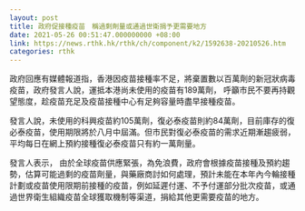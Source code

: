 ```yaml
---
layout: post
title: 政府促接種疫苗　稱過剩劑量或通過世衛捐予更需要地方
date: 2021-05-26 00:51:47.000000000 +08:00
link: https://news.rthk.hk/rthk/ch/component/k2/1592638-20210526.htm
categories: rthk
---
```


政府回應有媒體報道指，香港因疫苗接種率不足，將棄置數以百萬劑的新冠狀病毒疫苗，政府發言人說，運抵本港尚未使用的疫苗有189萬劑， 呼籲市民不要再持觀望態度，趁疫苗充足及疫苗接種中心有足夠容量時盡早接種疫苗。

發言人說，未使用的科興疫苗約105萬劑，復必泰疫苗則約84萬劑，目前庫存的復必泰疫苗，使用期限將於八月中屆滿。但市民對復必泰疫苗的需求近期漸趨疲弱，平均每日在網上預約接種復必泰疫苗只有約一萬劑量。

發言人表示， 由於全球疫苗供應緊張，為免浪費，政府會根據疫苗接種及預約趨勢，估算可能過剩的疫苗劑量，與藥廠商討如何處理，預計未能在本年內今輪接種計劃或疫苗使用限期前接種的疫苗，例如延遲付運、不予付運部分批次疫苗，或通過世界衛生組織疫苗全球獲取機制等渠道，捐給其他更需要疫苗的地方。
